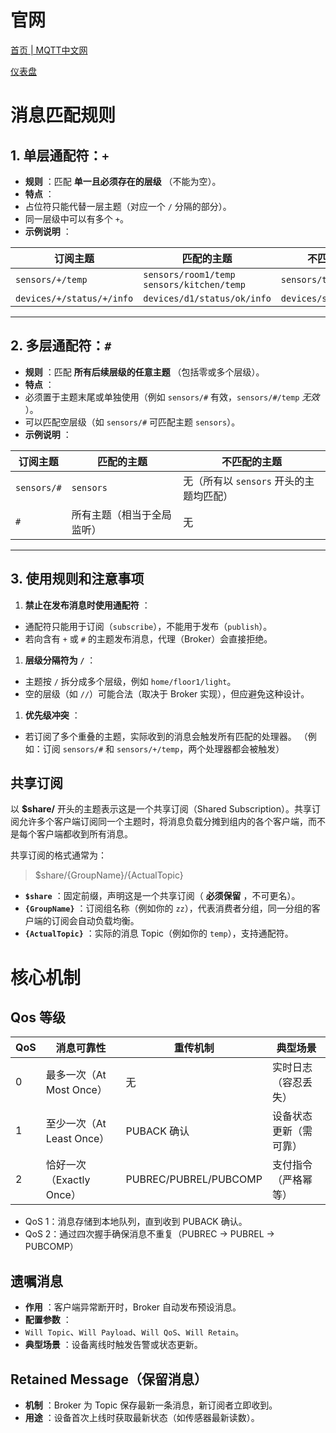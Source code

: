 # 官网

[首页 | MQTT中文网](https://mqtt.p2hp.com/)

[仪表盘](http://192.168.112.160:18083/)

# 消息匹配规则

## **1. 单层通配符：`+`**

* **规则** ：匹配  **单一且必须存在的层级** （不能为空）。
* **特点** ：
* 占位符只能代替一层主题（对应一个 `/` 分隔的部分）。
* 同一层级中可以有多个 `+`。
* **示例说明** ：

| **订阅主题**          | **匹配的主题**                                 | **不匹配的主题**     |
| --------------------------- | ---------------------------------------------------- | -------------------------- |
| `sensors/+/temp`          | `sensors/room1/temp`<br />`sensors/kitchen/temp` | `sensors/temp`           |
| `devices/+/status/+/info` | `devices/d1/status/ok/info`                        | `devices/status/ok/info` |

---

## **2. 多层通配符：`#`**

* **规则** ：匹配  **所有后续层级的任意主题** （包括零或多个层级）。
* **特点** ：
* 必须置于主题末尾或单独使用（例如 `sensors/#` 有效，`sensors/#/temp`  *无效* ）。
* 可以匹配空层级（如 `sensors/#` 可匹配主题 `sensors`）。
* **示例说明** ：

| **订阅主题** | **匹配的主题**       | **不匹配的主题**                    |
| ------------------ | -------------------------- | ----------------------------------------- |
| `sensors/#`      | `sensors`                | 无（所有以 `sensors` 开头的主题均匹配） |
| `#`              | 所有主题（相当于全局监听） | 无                                        |

---

## **3. 使用规则和注意事项**

1. **禁止在发布消息时使用通配符** ：

* 通配符只能用于订阅（`subscribe`），不能用于发布（`publish`）。
* 若向含有 `+` 或 `#` 的主题发布消息，代理（Broker）会直接拒绝。

1. **层级分隔符为 `/`** ：

* 主题按 `/` 拆分成多个层级，例如 `home/floor1/light`。
* 空的层级（如 `//`）可能合法（取决于 Broker 实现），但应避免这种设计。

1. **优先级冲突** ：

* 若订阅了多个重叠的主题，实际收到的消息会触发所有匹配的处理器。
  （例如：订阅 `sensors/#` 和 `sensors/+/temp`，两个处理器都会被触发）

## 共享订阅

以 **$share/** 开头的主题表示这是一个共享订阅（Shared Subscription）。共享订阅允许多个客户端订阅同一个主题时，将消息负载分摊到组内的各个客户端，而不是每个客户端都收到所有消息。

共享订阅的格式通常为：

> $share/{GroupName}/{ActualTopic}

* **`$share`** ：固定前缀，声明这是一个共享订阅（ **必须保留** ，不可更名）。
* **`{GroupName}`** ：订阅组名称（例如你的 `zz`），代表消费者分组，同一分组的客户端的订阅会自动负载均衡。
* **`{ActualTopic}`** ：实际的消息 Topic（例如你的 `temp`），支持通配符。


# 核心机制

## Qos 等级

| **QoS** | 消息可靠性                | 重传机制              | 典型场景               |
| ------------- | ------------------------- | --------------------- | ---------------------- |
| 0             | 最多一次（At Most Once）  | 无                    | 实时日志（容忍丢失）   |
| 1             | 至少一次（At Least Once） | PUBACK 确认           | 设备状态更新（需可靠） |
| 2             | 恰好一次（Exactly Once）  | PUBREC/PUBREL/PUBCOMP | 支付指令（严格幂等）   |

* QoS 1：消息存储到本地队列，直到收到 PUBACK 确认。
* QoS 2：通过四次握手确保消息不重复（PUBREC → PUBREL → PUBCOMP）

## 遗嘱消息

* **作用** ：客户端异常断开时，Broker 自动发布预设消息。
* **配置参数** ：
* `Will Topic`、`Will Payload`、`Will QoS`、`Will Retain`。
* **典型场景** ：设备离线时触发告警或状态更新。


## Retained Message（保留消息）

* **机制** ：Broker 为 Topic 保存最新一条消息，新订阅者立即收到。
* **用途** ：设备首次上线时获取最新状态（如传感器最新读数）。
